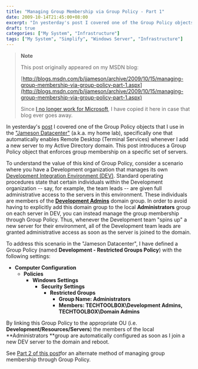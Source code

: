 ```yaml
---
title: "Managing Group Membership via Group Policy - Part 1"
date: 2009-10-14T21:45:00+08:00
excerpt: "In yesterday's post I covered one of the Group Policy objects that I use in the \"Jameson Datacenter\" (a.k.a. my home lab), specifically one that automatically enables Remote Desktop (Terminal Services) whenever I add a new server to my Active Directory..."
draft: true
categories: ["My System", "Infrastructure"]
tags: ["My System", "Simplify", "Windows Server", "Infrastructure"]
---
```


> **Note**
> 
> This post originally appeared on my MSDN blog:
> 
> 
> [http://blogs.msdn.com/b/jjameson/archive/2009/10/15/managing-group-membership-via-group-policy-part-1.aspx](http://blogs.msdn.com/b/jjameson/archive/2009/10/15/managing-group-membership-via-group-policy-part-1.aspx)
> 
> Since [I no longer work for Microsoft](/blog/jjameson/2011/09/02/last-day-with-microsoft), I have copied it here in case that blog ever goes away.


In yesterday's [post](/blog/jjameson/2009/10/14/enabling-remote-desktop-via-group-policy) I covered one of the Group Policy objects that I use in the ["Jameson Datacenter"](/blog/jjameson/2009/09/14/the-jameson-datacenter) (a.k.a. my home lab), specifically one that automatically enables Remote Desktop (Terminal Services) whenever I add a new server to my Active Directory domain. This post introduces a Group Policy object that enforces group membership on a specific set of servers.

To understand the value of this kind of Group Policy, consider a scenario where you have a Development organization that manages its own [Development Integration Environment (DEV)](/blog/jjameson/2009/09/25/development-and-build-environments). Standard operating procedures state that certain individuals within the Development organization -- say, for example, the team leads -- are given full administrative access to the servers in this environment. These individuals are members of the [**Development Admins**](/blog/jjameson/2009/10/02/active-directory-domain-structure-in-the-jameson-datacenter) domain group. In order to avoid having to explicitly add this domain group to the local **Administrators** group on each server in DEV, you can instead manage the group membership through Group Policy. Thus, whenever the Development team "spins up" a new server for their environment, all of the Development team leads are granted administrative access as soon as the server is joined to the domain.

To address this scenario in the "Jameson Datacenter", I have defined a Group Policy (named **Development - Restricted Groups Policy**) with the following settings:

- **Computer Configuration**
    - **Policies**
        - **Windows Settings**
            - **Security Settings**
                - **Restricted Groups**
                    - **Group Name: Administrators**
                    - **Members: TECHTOOLBOX\Development Admins, TECHTOOLBOX\Domain Admins**


By linking this Group Policy to the appropriate OU (i.e. **Development/Resources/Servers**) the members of the local **Administrators **group are automatically configured as soon as I join a new DEV server to the domain and reboot.

See [Part 2 of this post](/blog/jjameson/2009/10/15/managing-group-membership-via-group-policy-part-2)for an alternate method of managing group membership through Group Policy.

